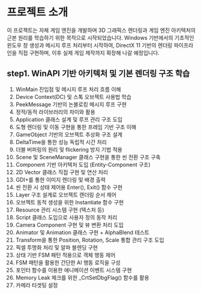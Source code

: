 # 프로젝트 소개
이 프로젝트는 자체 게임 엔진을 개발하며 3D 그래픽스 렌더링과 게임 엔진 아키텍처의 근본 원리를 학습하기 위한 목적으로 시작되었습니다.
Windows 기반에서의 기초적인 윈도우 창 생성과 메시지 루프 처리부터 시작하여, DirectX 11 기반의 렌더링 파이프라인을 직접 구현하며, 이후 실제 게임 제작까지 확장해 나갈 예정입니다.

## step1. WinAPI 기반 아키텍처 및 기본 렌더링 구조 학습
1. WinMain 진입점 및 메시지 루프 처리 흐름 이해
2. Device Context(DC) 및 스톡 오브젝트 사용법 학습
3. PeekMessage 기반의 논블로킹 메시지 루프 구현
4. 정적/동적 라이브러리의 차이와 활용
5. Application 클래스 설계 및 루프 관리 구조 도입
6. 도형 렌더링 및 이동 구현을 통한 프레임 기반 구조 이해
7. GameObject 기반의 오브젝트 추상화 구조 설계
8. DeltaTime을 통한 성능 독립적 시간 처리
9. 더블 버퍼링의 원리 및 flickering 방지 기법 적용
10. Scene 및 SceneManager 클래스 구현을 통한 씬 전환 구조 구축
11. Component 기반 아키텍처 도입 (Entity-Component 구조)
12. 2D Vector 클래스 직접 구현 및 연산 처리
13. GDI+를 통한 이미지 렌더링 및 배경 출력
14. 씬 전환 시 상태 제어용 Enter(), Exit() 함수 구현
15. Layer 구조 설계로 오브젝트 렌더링 순서 제어
16. 오브젝트 동적 생성을 위한 Instantiate 함수 구현
17. Resource 관리 시스템 구현 (텍스처 등)
18. Script 클래스 도입으로 사용자 정의 동작 처리
19. Camera Component 구현 및 뷰 변환 처리 도입
20. Animator 및 Animation 클래스 구현 + AlphaBlend 테스트
21. Transform을 통한 Position, Rotation, Scale 통합 관리 구조 도입
22. 픽셀 투명화 처리 및 알파 블렌딩 구현
23. 상태 기반 FSM 패턴 적용으로 객체 행동 제어
24. FSM 패턴을 활용한 간단한 AI 행동 로직을 구성
25. 포인터 함수를 이용한 애니메이션 이벤트 시스템 구현
26. Memory Leak 체크를 위한 _CrtSetDbgFlag() 함수를 활용
27. 카메라 타겟팅 설정